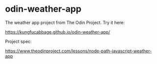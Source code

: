 # odin-weather-app

The weather app project from The Odin Project. Try it here:

https://kungfucabbage.github.io/odin-weather-app/

Project spec:

https://www.theodinproject.com/lessons/node-path-javascript-weather-app
